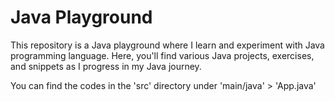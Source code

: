 # Java Playground

This repository is a Java playground where I learn and experiment with Java programming language. 
Here, you'll find various Java projects, exercises, and snippets as I progress in my Java journey.

You can find the codes in the 'src' directory under 'main/java' > 'App.java'
